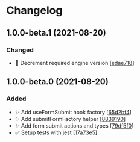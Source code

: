 # Changelog

<a name="1.0.0-beta.1"></a>
## 1.0.0-beta.1 (2021-08-20)

### Changed

- 🔧 Decrement required engine version [[edae718](https://github.com/AckeeCZ/react-final-form-redux-submit/commit/edae718cc89f921813bf03be2eb6f1dbb204a5bb)]


<a name="1.0.0-beta.0"></a>
## 1.0.0-beta.0 (2021-08-20)

### Added

- ✨ Add useFormSubmit hook factory [[65d2bf4](https://github.com/AckeeCZ/react-final-form-redux-submit/commit/65d2bf49b36154d2b506053f0553c407d45f34e0)]
- ✨ Add submitFormFactory helper [[8839190](https://github.com/AckeeCZ/react-final-form-redux-submit/commit/8839190b4614c6399400b8c9509bd6f6061bcd25)]
- ✨ Add form submit actions and types [[79df5f0](https://github.com/AckeeCZ/react-final-form-redux-submit/commit/79df5f04ccaa32e64f03cace1d98478993f97556)]
- ✅ Setup tests with jest [[17a73e5](https://github.com/AckeeCZ/react-final-form-redux-submit/commit/17a73e504097a6ebca39d2d6464e266a2562bda1)]
